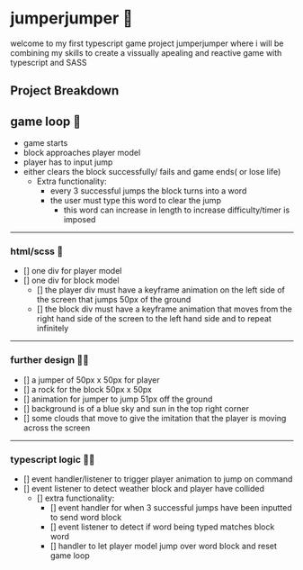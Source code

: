# jumperjumper 🥋
welcome to my first typescript game project jumperjumper where i will be combining my skills to create a vissually apealing and reactive game with typescript and SASS


## Project Breakdown

## game loop 🔄

- game starts
- block approaches player model
- player has to input jump
- either clears the block successfully/ fails and game ends( or lose life)
    - Extra functionality:
        - every 3 successful jumps the block turns into a word
        - the user must type this word to clear the jump
            - this word can increase in length to increase difficulty/timer is imposed
---
### html/scss 🎨

- [] one div for player model
- [] one div for block model
    - [] the player div must have a keyframe animation on the left side of the screen that jumps 50px of the ground
    - [] the block div must have a keyframe animation that moves from the right hand side of the screen to the left hand side and to repeat infinitely
---
### further design 🧑‍🎨

- [] a jumper of 50px x 50px for player
- [] a rock for the block 50px x 50px
- [] animation for jumper to jump 51px off the ground
- [] background is of a blue sky and sun in the top right corner
- [] some clouds that move to give the imitation that the player is moving across the screen
---
### typescript logic 👨‍💻

- [] event handler/listener to trigger player animation to jump on command
- [] event listener to detect weather block and player have collided
    - [] extra functionality:
        - [] event handler for when 3 successful jumps have been inputted to send word block
        - [] event listener to detect if word being typed matches block word
        - [] handler to let player model jump over word block and reset game loop